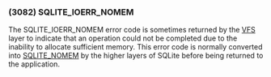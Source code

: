### (3082\) SQLITE\_IOERR\_NOMEM



 The SQLITE\_IOERR\_NOMEM error code is sometimes returned by the [VFS](vfs.html)
 layer to indicate that an operation could not be completed due to the
 inability to allocate sufficient memory. This error code is normally
 converted into [SQLITE\_NOMEM](rescode.html#nomem) by the higher layers of SQLite before
 being returned to the application.




